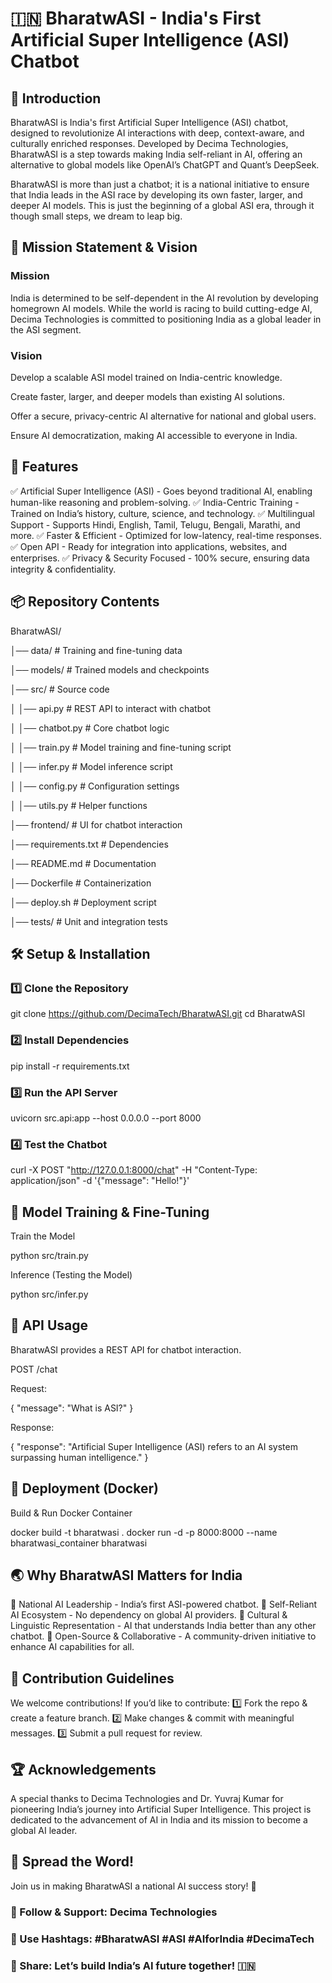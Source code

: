 # 🇮🇳 BharatwASI - India's First Artificial Super Intelligence (ASI) Chatbot

## 🚀 Introduction

BharatwASI is India's first Artificial Super Intelligence (ASI) chatbot, designed to revolutionize AI interactions with deep, context-aware, and culturally enriched responses. Developed by Decima Technologies, BharatwASI is a step towards making India self-reliant in AI, offering an alternative to global models like OpenAI’s ChatGPT and Quant’s DeepSeek.

BharatwASI is more than just a chatbot; it is a national initiative to ensure that India leads in the ASI race by developing its own faster, larger, and deeper AI models. This is just the beginning of a global ASI era, through it though small steps, we dream to leap big.

## 🎯 Mission Statement & Vision

### Mission

India is determined to be self-dependent in the AI revolution by developing homegrown AI models. While the world is racing to build cutting-edge AI, Decima Technologies is committed to positioning India as a global leader in the ASI segment.

### Vision

Develop a scalable ASI model trained on India-centric knowledge.

Create faster, larger, and deeper models than existing AI solutions.

Offer a secure, privacy-centric AI alternative for national and global users.

Ensure AI democratization, making AI accessible to everyone in India.

## 📌 Features

✅ Artificial Super Intelligence (ASI) - Goes beyond traditional AI, enabling human-like reasoning and problem-solving.
✅ India-Centric Training - Trained on India’s history, culture, science, and technology.
✅ Multilingual Support - Supports Hindi, English, Tamil, Telugu, Bengali, Marathi, and more.
✅ Faster & Efficient - Optimized for low-latency, real-time responses.
✅ Open API - Ready for integration into applications, websites, and enterprises.
✅ Privacy & Security Focused - 100% secure, ensuring data integrity & confidentiality.

## 📦 Repository Contents

BharatwASI/

│── data/                           # Training and fine-tuning data

│── models/                         # Trained models and checkpoints

│── src/                            # Source code

│   │── api.py                      # REST API to interact with chatbot

│   │── chatbot.py                  # Core chatbot logic

│   │── train.py                     # Model training and fine-tuning script

│   │── infer.py                     # Model inference script

│   │── config.py                    # Configuration settings

│   │── utils.py                     # Helper functions

│── frontend/                        # UI for chatbot interaction

│── requirements.txt                 # Dependencies

│── README.md                        # Documentation

│── Dockerfile                       # Containerization

│── deploy.sh                        # Deployment script

│── tests/                           # Unit and integration tests


## 🛠️ Setup & Installation

### 1️⃣ Clone the Repository

git clone https://github.com/DecimaTech/BharatwASI.git
cd BharatwASI

### 2️⃣ Install Dependencies

pip install -r requirements.txt

### 3️⃣ Run the API Server

uvicorn src.api:app --host 0.0.0.0 --port 8000

### 4️⃣ Test the Chatbot

curl -X POST "http://127.0.0.1:8000/chat" -H "Content-Type: application/json" -d '{"message": "Hello!"}'

## 🚀 Model Training & Fine-Tuning

Train the Model

python src/train.py

Inference (Testing the Model)

python src/infer.py

## 🔗 API Usage

BharatwASI provides a REST API for chatbot interaction.

POST /chat

Request:

{
  "message": "What is ASI?"
}

Response:

{
  "response": "Artificial Super Intelligence (ASI) refers to an AI system surpassing human intelligence."
}

## 🚢 Deployment (Docker)

Build & Run Docker Container

docker build -t bharatwasi .
docker run -d -p 8000:8000 --name bharatwasi_container bharatwasi

## 🌏 Why BharatwASI Matters for India

🔹 National AI Leadership - India’s first ASI-powered chatbot.
🔹 Self-Reliant AI Ecosystem - No dependency on global AI providers.
🔹 Cultural & Linguistic Representation - AI that understands India better than any other chatbot.
🔹 Open-Source & Collaborative - A community-driven initiative to enhance AI capabilities for all.

## 🤝 Contribution Guidelines

We welcome contributions! If you’d like to contribute:
1️⃣ Fork the repo & create a feature branch.
2️⃣ Make changes & commit with meaningful messages.
3️⃣ Submit a pull request for review.

## 🏆 Acknowledgements

A special thanks to Decima Technologies and Dr. Yuvraj Kumar for pioneering India’s journey into Artificial Super Intelligence. This project is dedicated to the advancement of AI in India and its mission to become a global AI leader.

## 📢 Spread the Word!

Join us in making BharatwASI a national AI success story! 🚀

### 💬 Follow & Support: Decima Technologies
### 📌 Use Hashtags: #BharatwASI #ASI #AIforIndia #DecimaTech
### 📢 Share: Let’s build India’s AI future together! 🇮🇳

